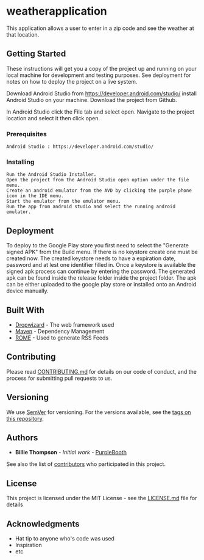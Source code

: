 # weatherapplication

This application allows a user to enter in a zip code and see the weather at that location.

## Getting Started

These instructions will get you a copy of the project up and running on your local machine for development and testing purposes. See deployment for notes on how to deploy the project on a live system.

Download Android Studio from https://developer.android.com/studio/
install Android Studio on your machine.
Download the project from Github.

In Android Studio click the File tab and select open.
Navigate to the project location and select it then click open.

### Prerequisites


```
Android Studio : https://developer.android.com/studio/
```

### Installing



```
Run the Android Studio Installer. 
Open the project from the Android Studio open option under the file menu.
Create an android emulator from the AVD by clicking the purple phone icon in the IDE menu.
Start the emulator from the emulator menu.
Run the app from android studio and select the running android emulator.
```


## Deployment

To deploy to the Google Play store you first need to select the "Generate signed APK" from the Build menu.
If there is no keystore create one must be created now.
The created keystore needs to have a expiration date, password and at lest one identifier filled in.
Once a keystore is available the signed apk process can continue by entering the password.
The generated apk can be found inside the release folder inside the project folder.
The apk can be either uploaded to the google play store or installed onto an Android device manually.

## Built With

* [Dropwizard](http://www.dropwizard.io/1.0.2/docs/) - The web framework used
* [Maven](https://maven.apache.org/) - Dependency Management
* [ROME](https://rometools.github.io/rome/) - Used to generate RSS Feeds

## Contributing

Please read [CONTRIBUTING.md](https://gist.github.com/PurpleBooth/b24679402957c63ec426) for details on our code of conduct, and the process for submitting pull requests to us.

## Versioning

We use [SemVer](http://semver.org/) for versioning. For the versions available, see the [tags on this repository](https://github.com/your/project/tags). 

## Authors

* **Billie Thompson** - *Initial work* - [PurpleBooth](https://github.com/PurpleBooth)

See also the list of [contributors](https://github.com/your/project/contributors) who participated in this project.

## License

This project is licensed under the MIT License - see the [LICENSE.md](LICENSE.md) file for details

## Acknowledgments

* Hat tip to anyone who's code was used
* Inspiration
* etc
